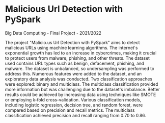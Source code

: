 # Malicious Url Detection with PySpark

Big Data Computing - Final Project - 2021/2022

The project "Malicio.us Url Detection with PySpark" aims to detect malicious URLs using machine learning algorithms. The internet's exponential growth has led to an increase in cybercrimes, making it crucial to protect users from malware, phishing, and other threats. The dataset used contains URL types such as benign, defacement, phishing, and malware. The dataset is unbalanced, so undersampling was performed to address this. Numerous features were added to the dataset, and an exploratory data analysis was conducted. Two classification approaches were explored: binary and multiclass. The multiclass classification provided more information but was challenging due to the dataset's imbalance. Better results could be achieved by increasing data using techniques like SMOTE or employing k-fold cross-validation. Various classification models, including logistic regression, decision tree, and random forest, were compared based on precision and recall metrics. The multiclass classification achieved precision and recall ranging from 0.70 to 0.86.
